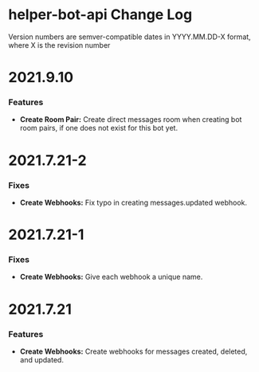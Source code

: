# helper-bot-api Change Log

Version numbers are semver-compatible dates in YYYY.MM.DD-X format,
where X is the revision number


# 2021.9.10

### Features
* **Create Room Pair:** Create direct messages room when creating bot room
pairs, if one does not exist for this bot yet.


# 2021.7.21-2

### Fixes
* **Create Webhooks:** Fix typo in creating messages.updated webhook.


# 2021.7.21-1

### Fixes
* **Create Webhooks:** Give each webhook a unique name.


# 2021.7.21

### Features
* **Create Webhooks:** Create webhooks for messages created, deleted, and updated.
